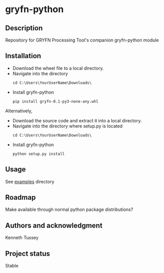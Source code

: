# gryfn-python

## Description
Repository for GRYFN Processing Tool's companion gryfn-python module

## Installation
 * Download the wheel file to a local directory.
 * Navigate into the directory
   ```
   cd C:\Users\YourUserName\Downloads\
   ```
 * Install gryfn-python
   ```
   pip install gryfn-0.1-py3-none-any.whl
   ```

 Alternatively,
 * Download the source code and extract it into a local directory.
 * Navigate into the directory where setup.py is located
   ```
   cd C:\Users\YourUserName\Downloads\
   ```
 * Install gryfn-python
   ```
   python setup.py install
   ```

## Usage
See [examples](examples) directory

## Roadmap
Make available through normal python package distributions?

## Authors and acknowledgment
Kenneth Tussey

## Project status
Stable
